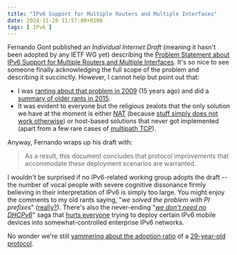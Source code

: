 ```yaml
---
title: "IPv6 Support for Multiple Routers and Multiple Interfaces"
date: 2024-11-28 11:57:00+0100
tags: [ IPv6 ]
---
```

Fernando Gont published an *Individual Internet Draft* (meaning it hasn't been adopted by any IETF WG yet) describing the [Problem Statement about IPv6 Support for Multiple Routers and Multiple Interfaces](https://datatracker.ietf.org/doc/html/draft-gont-v6ops-multi-ipv6). It's so nice to see someone finally acknowledging the full scope of the problem and describing it succinctly. However, I cannot help but point out that:

* I was [ranting about that problem in 2009](https://blog.ipspace.net/2009/05/lack-of-ipv6-multihoming-elephant-in/) (15 years ago) and did a [summary of older rants in 2015](https://blog.ipspace.net/2015/11/theres-problem-with-ipv6-multihoming/).
* It was evident to everyone but the religious zealots that the only solution we have at the moment is either [NAT](https://blog.ipspace.net/2011/12/we-just-might-need-nat66/) (because [stuff simply does not work otherwise](https://blog.ipspace.net/2011/12/ipv6-multihoming-without-nat-problem/)) or host-based solutions that never got implemented (apart from a few rare cases of [multipath TCP](https://blog.ipspace.net/2019/03/multipath-tcp-on-software-gone-wild/)).

Anyway, Fernando wraps up his draft with:
<!--more-->
> As a result, this document concludes that protocol improvements that accommodate these deployment scenarios are warranted.

I wouldn't be surprised if no IPv6-related working group adopts the draft -- the number of vocal people with severe cognitive dissonance firmly believing in their interpretation of IPv6 is simply too large. You might enjoy the comments to my old rants saying, "*we solved the problem with PI prefixes*" ([really?](https://blog.ipspace.net/2018/04/why-cant-we-all-use-provider/)). There's also the never-ending "*[we don't need no DHCPv6](https://blog.ipspace.net/2021/10/dhcpv6-matters/)*" saga that [hurts everyone](https://blog.ipspace.net/2024/04/ipv6-slaac-unintended-consequences/) trying to deploy certain IPv6 mobile devices into somewhat-controlled enterprise IPv6 networks.

No wonder we're still [yammering about the adoption ratio](https://blog.apnic.net/2024/10/22/the-ipv6-transition/) of a [29-year-old protocol](https://datatracker.ietf.org/doc/html/rfc1883).
